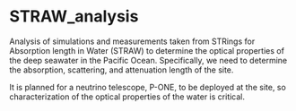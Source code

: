 # STRAW_analysis
Analysis of simulations and measurements taken from STRings for Absorption length in Water (STRAW) to determine the optical properties of the deep seawater in the Pacific Ocean. Specifically, we need to determine the absorption, scattering, and attenuation length of the site.

It is planned for a neutrino telescope, P-ONE, to be deployed at the site, so characterization of the optical properties of the water is critical.
